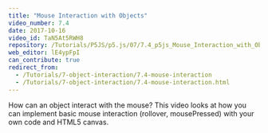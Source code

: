 ```yaml
---
title: "Mouse Interaction with Objects"
video_number: 7.4
date: 2017-10-16
video_id: TaN5At5RWH8
repository: /Tutorials/P5JS/p5.js/07/7.4_p5js_Mouse_Interaction_with_Objects
web_editor: lE4ypFpI
can_contribute: true
redirect_from:
  - /Tutorials/7-object-interaction/7.4-mouse-interaction
  - /Tutorials/7-object-interaction/7.4-mouse-interaction.html
---
```


How can an object interact with the mouse? This video looks at how you can implement basic mouse interaction (rollover, mousePressed) with your own code and HTML5 canvas.
